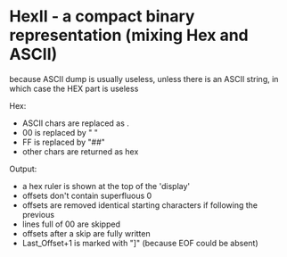 # HexII - a compact binary representation (mixing Hex and ASCII)

because ASCII dump is usually useless,
unless there is an ASCII string,
in which case the HEX part is useless

Hex:
- ASCII chars are replaced as .<char>
- 00 is replaced by "  "
- FF is replaced by "##"
- other chars are returned as hex

Output:
- a hex ruler is shown at the top of the 'display'
- offsets don't contain superfluous 0
- offsets are removed identical starting characters if following the previous
- lines full of 00 are skipped
- offsets after a skip are fully written
- Last_Offset+1 is marked with "]"
  (because EOF could be absent)
